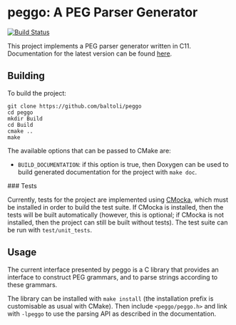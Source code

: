 # peggo: A PEG Parser Generator

[![Build Status](https://travis-ci.org/Baltoli/peggo.svg?branch=master)](https://travis-ci.org/Baltoli/peggo)

This project implements a PEG parser generator written in C11. Documentation for
the latest version can be found [here](https://baltoli.github.io/peggo-docs/index.html).

## Building

To build the project:

```
git clone https://github.com/baltoli/peggo
cd peggo
mkdir Build
cd Build
cmake ..
make
```

The available options that can be passed to CMake are:

* `BUILD_DOCUMENTATION`: if this option is true, then Doxygen can be used to
  build generated documentation for the project with `make doc`.

### Tests

Currently, tests for the project are implemented using
[CMocka](https://cmocka.org), which must be installed in order to build the
test suite. If CMocka is installed, then the tests will be built automatically
(however, this is optional; if CMocka is not installed, then the project can
still be built without tests). The test suite can be run with `test/unit_tests`.

## Usage

The current interface presented by peggo is a C library that provides an
interface to construct PEG grammars, and to parse strings according to these
grammars.

The library can be installed with `make install` (the installation prefix is
customisable as usual with CMake). Then include `<peggo/peggo.h>` and link with
`-lpeggo` to use the parsing API as described in the documentation.

